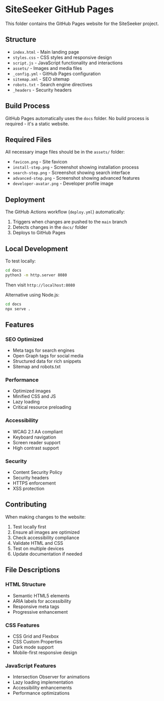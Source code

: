 # SiteSeeker GitHub Pages

This folder contains the GitHub Pages website for the SiteSeeker project.

## Structure

- `index.html` - Main landing page
- `styles.css` - CSS styles and responsive design
- `script.js` - JavaScript functionality and interactions
- `assets/` - Images and media files
- `_config.yml` - GitHub Pages configuration
- `sitemap.xml` - SEO sitemap
- `robots.txt` - Search engine directives
- `_headers` - Security headers

## Build Process

GitHub Pages automatically uses the `docs` folder. No build process is required - it's a static website.

## Required Files

All necessary image files should be in the `assets/` folder:

- `favicon.png` - Site favicon
- `install-step.png` - Screenshot showing installation process
- `search-step.png` - Screenshot showing search interface
- `advanced-step.png` - Screenshot showing advanced features
- `developer-avatar.png` - Developer profile image

## Deployment

The GitHub Actions workflow (`deploy.yml`) automatically:

1. Triggers when changes are pushed to the `main` branch
2. Detects changes in the `docs/` folder
3. Deploys to GitHub Pages

## Local Development

To test locally:

```bash
cd docs
python3 -m http.server 8080
```

Then visit `http://localhost:8080`

Alternative using Node.js:
```bash
cd docs
npx serve .
```

## Features

### SEO Optimized
- Meta tags for search engines
- Open Graph tags for social media
- Structured data for rich snippets
- Sitemap and robots.txt

### Performance
- Optimized images
- Minified CSS and JS
- Lazy loading
- Critical resource preloading

### Accessibility
- WCAG 2.1 AA compliant
- Keyboard navigation
- Screen reader support
- High contrast support

### Security
- Content Security Policy
- Security headers
- HTTPS enforcement
- XSS protection

## Contributing

When making changes to the website:

1. Test locally first
2. Ensure all images are optimized
3. Check accessibility compliance
4. Validate HTML and CSS
5. Test on multiple devices
6. Update documentation if needed

## File Descriptions

### HTML Structure
- Semantic HTML5 elements
- ARIA labels for accessibility
- Responsive meta tags
- Progressive enhancement

### CSS Features
- CSS Grid and Flexbox
- CSS Custom Properties
- Dark mode support
- Mobile-first responsive design

### JavaScript Features
- Intersection Observer for animations
- Lazy loading implementation
- Accessibility enhancements
- Performance optimizations
